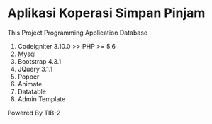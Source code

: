 # Aplikasi Koperasi Simpan Pinjam

This Project Programming Application Database

1. Codeigniter 3.10.0 >> PHP >= 5.6
2. Mysql
3. Bootstrap 4.3.1
4. JQuery 3.1.1
5. Popper
6. Animate
7. Datatable
8. Admin Template

Powered By TIB-2
